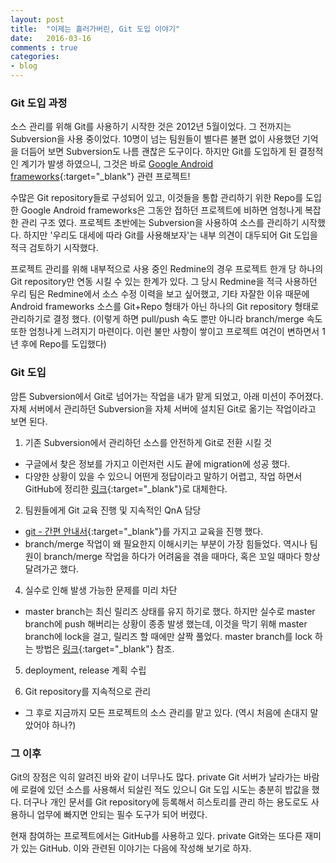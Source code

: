 ```yaml
---
layout: post
title:  "이제는 흘러가버린, Git 도입 이야기"
date:   2016-03-16
comments : true
categories:
- blog
---
```


### Git 도입 과정

소스 관리를 위해 Git를 사용하기 시작한 것은 2012년 5월이었다. 그 전까지는 Subversion을 사용 중이었다. 10명이 넘는 팀원들이 별다른 불편 없이 사용했던 기억을 더듬어 보면 Subversion도 나름 괜찮은 도구이다. 하지만 Git를 도입하게 된 결정적인 계기가 발생 하였으니, 그것은 바로 [Google Android frameworks](https://source.android.com/source/index.html){:target="_blank"} 관련 프로젝트!

수많은 Git repository들로 구성되어 있고, 이것들을 통합 관리하기 위한 Repo를 도입한 Google Android frameworks은 그동안 접하던 프로젝트에 비하면 엄청나게 복잡한 관리 구조 였다. 프로젝트 초반에는 Subversion을 사용하여 소스를 관리하기 시작했다. 하지만 '우리도 대세에 따라 Git를 사용해보자'는 내부 의견이 대두되어 Git 도입을 적극 검토하기 시작했다.

프로젝트 관리를 위해 내부적으로 사용 중인 Redmine의 경우 프로젝트 한개 당 하나의 Git repository만 연동 시킬 수 있는 한계가 있다. 그 당시 Redmine을 적극 사용하던 우리 팀은 Redmine에서 소스 수정 이력을 보고 싶어했고, 기타 자잘한 이유 때문에 Android frameworks 소스를 Git+Repo 형태가 아닌 하나의 Git repository 형태로 관리하기로 결정 했다. (이렇게 하면 pull/push 속도 뿐만 아니라 branch/merge 속도 또한 엄청나게 느려지기 마련이다. 이런 불만 사항이 쌓이고 프로젝트 여건이 변하면서 1년 후에 Repo를 도입했다)

### Git 도입

암튼 Subversion에서 Git로 넘어가는 작업을 내가 맡게 되었고, 아래 미션이 주어졌다. 자체 서버에서 관리하던 Subversion을 자체 서버에 설치된 Git로 옮기는 작업이라고 보면 된다.

1. 기존 Subversion에서 관리하던 소스를 안전하게 Git로 전환 시킬 것
  * 구글에서 찾은 정보를 가지고 이런저런 시도 끝에 migration에 성공 했다.
  * 다양한 상황이 있을 수 있으니 어떤게 정답이라고 말하기 어렵고, 작업 하면서 GitHub에 정리한 [링크](https://github.com/withsmilo/TipsBoard/blob/master/Git.md#how-to-migrate-from-subversion-to-git){:target="_blank"}로 대체한다.

2. 팀원들에게 Git 교육 진행 및 지속적인 QnA 담당
  * [git - 간편 안내서](http://rogerdudler.github.io/git-guide/index.ko.html){:target="_blank"}를 가지고 교육을 진행 했다.
  * branch/merge 작업이 왜 필요한지 이해시키는 부분이 가장 힘들었다. 역시나 팀원이 branch/merge 작업을 하다가 어려움을 겪을 때마다, 혹은 꼬일 때마다 항상 달려가곤 했다.

4. 실수로 인해 발생 가능한 문제를 미리 차단
  * master branch는 최신 릴리즈 상태를 유지 하기로  했다. 하지만 실수로 master branch에 push 해버리는 상황이 종종 발생 했는데, 이것을 막기 위해 master branch에 lock을 걸고, 릴리즈 할 때에만 살짝 풀었다. master branch를 lock 하는 방법은 [링크](http://stackoverflow.com/a/6827045/1837846){:target="_blank"} 참조.

5. deployment, release 계획 수립

6. Git repository를 지속적으로 관리
  * 그 후로 지금까지 모든 프로젝트의 소스 관리를 맡고 있다. (역시 처음에 손대지 말았어야 하나?)

### 그 이후

Git의 장점은 익히 알려진 바와 같이 너무나도 많다. private Git 서버가 날라가는 바람에 로컬에 있던 소스를 사용해서 되살린 적도 있으니 Git 도입 시도는 충분히 밥값을 했다. 더구나 개인 문서를 Git repository에 등록해서 히스토리를 관리 하는 용도로도 사용하니 업무에 빠지면 안되는 필수 도구가 되어 버렸다.

현재 참여하는 프로젝트에서는 GitHub를 사용하고 있다. private Git와는 또다른 재미가 있는 GitHub. 이와 관련된 이야기는 다음에 작성해 보기로 하자.

